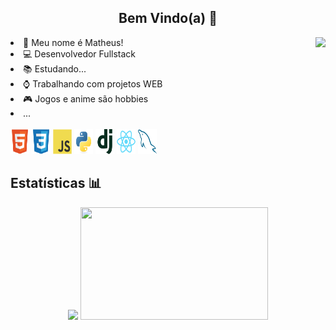 <p align='center'>
  <h2 align='center'>Bem Vindo(a) 👋</h2>
  <div>
    <div align='center'>
      <img height='240em' src='https://images-wixmp-ed30a86b8c4ca887773594c2.wixmp.com/f/a3190797-9289-4ea3-ac7d-1efa1efc028c/d8qazj2-961d554a-be52-4fd3-8a5c-7a7d6c00cc7e.jpg?token=eyJ0eXAiOiJKV1QiLCJhbGciOiJIUzI1NiJ9.eyJzdWIiOiJ1cm46YXBwOjdlMGQxODg5ODIyNjQzNzNhNWYwZDQxNWVhMGQyNmUwIiwiaXNzIjoidXJuOmFwcDo3ZTBkMTg4OTgyMjY0MzczYTVmMGQ0MTVlYTBkMjZlMCIsIm9iaiI6W1t7InBhdGgiOiJcL2ZcL2EzMTkwNzk3LTkyODktNGVhMy1hYzdkLTFlZmExZWZjMDI4Y1wvZDhxYXpqMi05NjFkNTU0YS1iZTUyLTRmZDMtOGE1Yy03YTdkNmMwMGNjN2UuanBnIn1dXSwiYXVkIjpbInVybjpzZXJ2aWNlOmZpbGUuZG93bmxvYWQiXX0.BTXAEmxhGwjkvO_wPr7-F3RPISUCK0CBT86zzMfuH6g' align='right'/>
     </div>
    <div>
       <li>📝 Meu nome é Matheus!</li>
       <li>💻 Desenvolvedor Fullstack</li>
       <li>📚 Estudando...</li>
       <li>⌚ Trabalhando com projetos WEB</li>
       <li>🎮 Jogos e anime são hobbies</li>
       <li>...</li>
    </div>
    <div style="display: inline_block"><br>
      <img height='40em' width='30em' src='https://github.com/devicons/devicon/blob/master/icons/html5/html5-original.svg'/>
      <img height='40em' width='30em' src='https://github.com/devicons/devicon/blob/master/icons/css3/css3-original.svg'/>
      <img height='40em' width='30em' src='https://github.com/devicons/devicon/blob/master/icons/javascript/javascript-original.svg'/>
      <img height='40em' width='30em' src='https://github.com/devicons/devicon/blob/master/icons/python/python-original.svg'/>
      <img height='40em' width='30em' src='https://github.com/devicons/devicon/blob/master/icons/django/django-plain.svg'/>
      <img height='40em' width='30em' src='https://github.com/devicons/devicon/blob/master/icons/react/react-original.svg'/>
      <img height='40em' width='30em' src='https://github.com/devicons/devicon/blob/master/icons/mysql/mysql-original.svg'/>
    </div>
  </div>
</p>
<p align='center'>
  <h2>Estatísticas 📊</h2>
  <div align='center' max-height='180em'>
    <img height='180em' src='https://github-readme-stats.vercel.app/api?username=mattnogueira&count_private=true&show_icons=true&theme=gruvbox'/>
    <img height='180em' width='300em' src='https://github-readme-stats.vercel.app/api/top-langs/?username=mattnogueira&layout=compact'/>
  </div>
</p>

